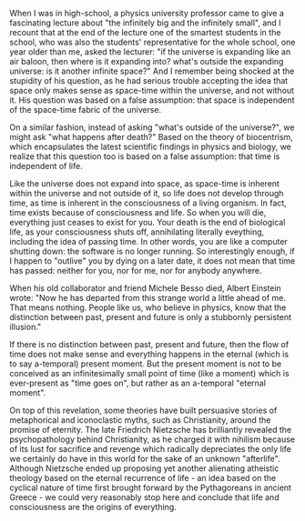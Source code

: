 When I was in high-school, a physics university professor came to give a fascinating lecture about "the infinitely big and the infinitely small", and I recount that at the end of the lecture one of the smartest students in the school, who was also the students' representative for the whole school, one year older than me, asked the lecturer: "if the universe is expanding like an air baloon, then where is it expanding into? what's outside the expanding universe: is it another infinite space?"
And I remember being shocked at the stupidity of his question, as he had serious trouble accepting the idea that space only makes sense as space-time within the universe, and not without it.
His question was based on a false assumption: that space is independent of the space-time fabric of the universe.

On a similar fashion, instead of asking "what's outside of the universe?", we might ask "what happens after death?"
Based on the theory of biocentrism, which encapsulates the latest scientific findings in physics and biology, we realize that this question too is based on a false assumption: that time is independent of life.

Like the universe does not expand into space, as space-time is inherent within the universe and not outside of it, so life does not develop through time, as time is inherent in the consciousness of a living organism.
In fact, time exists because of consciousness and life.
So when you will die, everything just ceases to exist for you.
Your death is the end of biological life, as your consciousness shuts off, annihilating literally eveything, including the idea of passing time.
In other words, you are like a computer shutting down: the software is no longer running.
So interestingly enough, if I happen to "outlive" you by dying on a later date, it does not mean that time has passed: neither for you, nor for me, nor for anybody anywhere.

When his old collaborator and friend Michele Besso died, Albert Einstein wrote:
"Now he has departed from this strange world a little ahead of me.
That means nothing. People like us, who believe in physics, know that the distinction between past, present and future is only a stubbornly persistent illusion."

If there is no distinction between past, present and future, then the flow of time does not make sense and everything happens in the eternal (which is to say a-temporal) present moment.
But the present moment is not to be conceived as an infinitesimally small point of time (like a moment) which is ever-present as "time goes on", but rather as an a-temporal "eternal moment".

On top of this revelation, some theories have built persuasive stories of metaphorical and iconoclastic myths, such as Christianity, around the promise of eternity.
The late Friedrich Nietzsche has brilliantly revealed the psychopathology behind Christianity, as he charged it with nihilism because of its lust for sacrifice and revenge which radically depreciates the only life we certainly do have in this world for the sake of an unknown "afterlife".
Although Nietzsche ended up proposing yet another alienating atheistic theology based on the eternal recurrence of life - an idea based on the cyclical nature of time first brought forward by the Pythagoreans in ancient Greece - we could very reasonably stop here and conclude that life and consciousness are the origins of everything.

